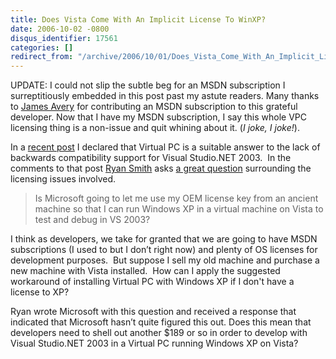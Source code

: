 ```yaml
---
title: Does Vista Come With An Implicit License To WinXP?
date: 2006-10-02 -0800
disqus_identifier: 17561
categories: []
redirect_from: "/archive/2006/10/01/Does_Vista_Come_With_An_Implicit_License_To_WinXP.aspx/"
---
```


UPDATE: I could not slip the subtle beg for an MSDN subscription I
surreptitiously embedded in this post past my astute readers. Many
thanks to [James Avery](http://dotavery.com/blog/ ".Avery Blog") for
contributing an MSDN subscription to this grateful developer. Now that I
have my MSDN subscription, I say this whole VPC licensing thing is a
non-issue and quit whining about it. (*I joke, I joke!*).

In a [recent
post](https://haacked.com/archive/2006/10/01/Is_Backward_Compatibility_Holding_Microsoft_Back.aspx "Is Backwards Compatibility Holding MS Back?")
I declared that Virtual PC is a suitable answer to the lack of backwards
compatibility support for Visual Studio.NET 2003.  In the comments to
that post [Ryan Smith](http://www.dynamicajax.com/ "Dynamic Ajax") asks
[a
great question](https://haacked.com/archive/2006/10/01/Is_Backward_Compatibility_Holding_Microsoft_Back.aspx#17551 "Licensing?") surrounding
the licensing issues involved.

> Is Microsoft going to let me use my OEM license key from an ancient
> machine so that I can run Windows XP in a virtual machine on Vista to
> test and debug in VS 2003?

I think as developers, we take for granted that we are going to have
MSDN subscriptions (I used to but I don’t right now) and plenty of OS
licenses for development purposes.  But suppose I sell my old machine
and purchase a new machine with Vista installed.  How can I apply the
suggested workaround of installing Virtual PC with Windows XP if I don't
have a license to XP?

Ryan wrote Microsoft with this question and received a response that
indicated that Microsoft hasn’t quite figured this out. Does this mean
that developers need to shell out another \$189 or so in order to
develop with Visual Studio.NET 2003 in a Virtual PC running Windows
XP on Vista?



